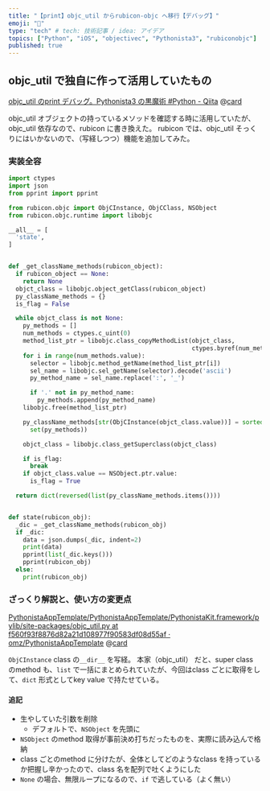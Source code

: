 ```yaml
---
title: "【print】objc_util からrubicon-objc へ移行【デバッグ】"
emoji: "📲"
type: "tech" # tech: 技術記事 / idea: アイデア
topics: ["Python", "iOS", "objectivec", "Pythonista3", "rubiconobjc"]
published: true
---
```


## objc_util で独自に作って活用していたもの

[objc_util のprint デバッグ。Pythonista3 の黒魔術 #Python - Qiita](https://qiita.com/pome-ta/items/fd66f3c1c7ee6a34282e)
@[card](https://qiita.com/pome-ta/items/fd66f3c1c7ee6a34282e)

objc_util オブジェクトの持っているメソッドを確認する時に活用していたが、objc_util 依存なので、rubicon に書き換えた。
rubicon では、objc_util そっくりにはいかないので、（写経しつつ）機能を追加してみた。

### 実装全容

```python:pdbr.py
import ctypes
import json
from pprint import pprint

from rubicon.objc import ObjCInstance, ObjCClass, NSObject
from rubicon.objc.runtime import libobjc

__all__ = [
  'state',
]


def _get_className_methods(rubicon_object):
  if rubicon_object == None:
    return None
  objct_class = libobjc.object_getClass(rubicon_object)
  py_className_methods = {}
  is_flag = False

  while objct_class is not None:
    py_methods = []
    num_methods = ctypes.c_uint(0)
    method_list_ptr = libobjc.class_copyMethodList(objct_class,
                                                   ctypes.byref(num_methods))
    for i in range(num_methods.value):
      selector = libobjc.method_getName(method_list_ptr[i])
      sel_name = libobjc.sel_getName(selector).decode('ascii')
      py_method_name = sel_name.replace(':', '_')

      if '.' not in py_method_name:
        py_methods.append(py_method_name)
    libobjc.free(method_list_ptr)

    py_className_methods[str(ObjCInstance(objct_class.value))] = sorted(
      set(py_methods))

    objct_class = libobjc.class_getSuperclass(objct_class)

    if is_flag:
      break
    if objct_class.value == NSObject.ptr.value:
      is_flag = True

  return dict(reversed(list(py_className_methods.items())))


def state(rubicon_obj):
  _dic = _get_className_methods(rubicon_obj)
  if _dic:
    data = json.dumps(_dic, indent=2)
    print(data)
    pprint(list(_dic.keys()))
    pprint(rubicon_obj)
  else:
    print(rubicon_obj)

```

### ざっくり解説と、使い方の変更点

[PythonistaAppTemplate/PythonistaAppTemplate/PythonistaKit.framework/pylib/site-packages/objc_util.py at f560f93f8876d82a21d108977f90583df08d55af · omz/PythonistaAppTemplate](https://github.com/omz/PythonistaAppTemplate/blob/f560f93f8876d82a21d108977f90583df08d55af/PythonistaAppTemplate/PythonistaKit.framework/pylib/site-packages/objc_util.py#L538)
@[card](https://github.com/omz/PythonistaAppTemplate/blob/f560f93f8876d82a21d108977f90583df08d55af/PythonistaAppTemplate/PythonistaKit.framework/pylib/site-packages/objc_util.py#L538)

`ObjCInstance` class の`__dir__` を写経。
本家（objc_util） だと、super class のmethod も、`list` で一括にまとめられていたが、今回はclass ごとに取得をして、`dict` 形式としてkey value で持たせている。

#### 追記

- 生やしていた引数を削除
  - デフォルトで、`NSObject` を先頭に
- `NSObject` のmethod 取得が事前決め打ちだったものを、実際に読み込んで格納
- class ごとのmethod に分けたが、全体としてどのようなclass を持っているか把握し辛かったので、class 名を配列で吐くようにした
- `None` の場合、無限ループになるので、`if` で逃している（よく無い）
